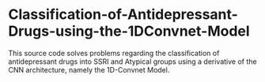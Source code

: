 # Classification-of-Antidepressant-Drugs-using-the-1DConvnet-Model
This source code solves problems regarding the classification of antidepressant drugs into SSRI and Atypical groups using a derivative of the CNN architecture, namely the 1D-Convnet Model.
